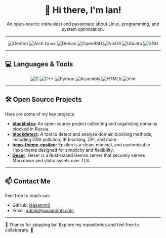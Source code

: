 <h1 align="center">👋 Hi there, I'm Ian!</h1>
<p align="center">An open-source enthusiast and passionate about Linux, programming, and system optimization.</p>
<hr/>

<div align="center">
  <img src="https://img.shields.io/badge/Gentoo-%234A0CA6.svg?style=for-the-badge&logo=gentoo&logoColor=white" alt="Gentoo">
  <img src="https://img.shields.io/badge/Arch_Linux-%231793D1.svg?style=for-the-badge&logo=archlinux&logoColor=white" alt="Arch Linux">
  <img src="https://img.shields.io/badge/Debian-%23A81D33.svg?style=for-the-badge&logo=debian&logoColor=white" alt="Debian">
  <img src="https://img.shields.io/badge/OpenBSD-%23FCCF0D.svg?style=for-the-badge&logo=openbsd&logoColor=black" alt="OpenBSD">
  <img src="https://img.shields.io/badge/NixOS-%23A2A9D3.svg?style=for-the-badge&logo=nixos&logoColor=white" alt="NixOS">
  <img src="https://img.shields.io/badge/Ubuntu-%23E95420.svg?style=for-the-badge&logo=ubuntu&logoColor=white" alt="Ubuntu">
  <img src="https://img.shields.io/badge/GNU-%23A52A2A.svg?style=for-the-badge&logo=gnu&logoColor=white" alt="GNU">
</div>

---

## 💻 Languages & Tools
<div align="center">
  <img src="https://img.shields.io/badge/C-%2300599C.svg?style=for-the-badge&logo=c&logoColor=white" alt="C">
  <img src="https://img.shields.io/badge/C++-%2300599C.svg?style=for-the-badge&logo=cplusplus&logoColor=white" alt="C++">
  <img src="https://img.shields.io/badge/Python-%233776AB.svg?style=for-the-badge&logo=python&logoColor=white" alt="Python">
  <img src="https://img.shields.io/badge/ASM-%23CC0000.svg?style=for-the-badge&logo=assemblyscript&logoColor=white" alt="Assembly">
  <img src="https://img.shields.io/badge/HTML5-%23E34F26.svg?style=for-the-badge&logo=html5&logoColor=white" alt="HTML5">
  <img src="https://img.shields.io/badge/Vim-%23030C02.svg?style=for-the-badge&logo=vim&logoColor=white" alt="Vim">
</div>


---

## 🛠️ Open Source Projects
Here are some of my key projects:
- **[blocklistru](https://github.com/iaaaannn0/blocklistru):** An open-source project collecting and organizing domains blocked in Russia.
- **[blockdetect](https://github.com/iaaaannn0/blockdetect/tree/main):** A tool to detect and analyze domain blocking methods, including DNS pollution, IP blocking, DPI, and more.
- **[hexo-theme-epsilon](https://github.com/iaaaannn0/hexo-theme-epsilon):** Epsilon is a clean, minimal, and customizable Hexo theme designed for simplicity and flexibility.
- **[Geser](https://github.com/iaaaannn0/Geser):** Geser is a Rust-based Gemini server that securely serves Markdown and static assets over TLS.


---

## 📫 Contact Me
Feel free to reach out:
- GitHub: [iaaaannn0](https://github.com/iaaaannn0)
- Email: [admin@iaaaannn0.com](mailto:admin@iaaaannn0.com)

---

🎉 Thanks for stopping by! Explore my repositories and feel free to collaborate. 🚀
